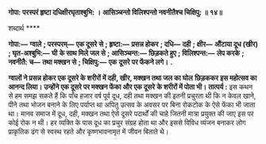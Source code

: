 **गोपा: परस्परं हृष्टा दधिक्षीरघृताश्बुभि: ।** **आसिञ्चन्तो विलिश्पन्तो नवनीतैश्च चिक्षिपु: ॥ १४॥** 

शब्दार्थ **** 

**गोपा:—** **ग्वाले** **; परस्परम्—** **एक दूसरे से** **; हृष्टा:—** **प्रसन्न होकर** **; दधि—** **दही** **; क्षीर—** **औंटाया दूध (खीर)** **; घृत-अश्बुभि:—** **घी** **के साथ मिले जल से** **; आसिञ्चन्त:—** **छिड़कते हुए** **; विलिश्पन्त:—** **लेप करके** **; नवनीतै: च—** **तथा मक्खन से** **; चिक्षिपु:—** **एक** **दूसरे पर फेंकने लगे।** **.** 

**ग्वालों ने प्रसन्न होकर एक दूसरे के शरीरों में दही, खीर, मक्खन तथा जल का घोल** **छिड़ककर इस महोत्सव का आनन्द लिया। उन्होंने एक दूसरे पर मक्खन फेंका और एक दूसरे** **के शरीरों में पोता भी।** **तात्पर्य :** इस कथन से हम समझ सकते हैं कि पाँच हजार वर्ष पूर्व दूध, दही तथा मक्खन की इतनी प्रचुरता थी कि न केवल खाने, पीने तथा भोजन बनाने के लिए पर्याप्त था अपितु उत्सव के अवसर पर बिना रोकटोक के ऐसे फेंका भी जाता था। मानव समाज में दूध, दही, मक्खन तथा ऐसे दूसरे पदार्थों की चाहे जितनी मात्रा प्रयुक्त की जाए इस पर कोई रोक न थी। हर व्यक्ति के पास दूध का प्रचुर संग्रह होता था और इससे विविध व्यंजन बनाकर लोग प्राकृतिक ढंग से स्वस्थ रहते और कृष्णभावनामृत में जीवन बिताते थे।  